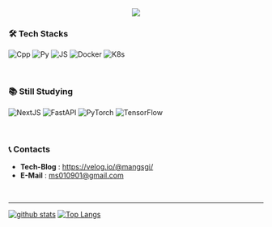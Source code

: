 <div align="center">
  <img src="https://capsule-render.vercel.app/api?type=venom&height=250&color=bdbdbd&text=MyeongSeok%20Kim&section=header&reversal=false&textBg=false&fontColor=525252&fontSize=70&fontAlign=50" />
</div>

### 🛠 Tech Stacks

  ![Cpp](https://img.shields.io/badge/C%2B%2B-00599C?style=for-the-badge&logo=C%2B%2B&logoColor=white)
  ![Py](https://img.shields.io/badge/Python-14354C?style=for-the-badge&logo=python&logoColor=white)
  ![JS](https://img.shields.io/badge/JavaScript-F7DF1E?style=for-the-badge&logo=JavaScript&logoColor=white)
  ![Docker](https://img.shields.io/badge/docker-%230db7ed.svg?style=for-the-badge&logo=docker&logoColor=white)
  ![K8s](https://img.shields.io/badge/kubernetes-%23326ce5.svg?style=for-the-badge&logo=kubernetes&logoColor=white)

<br>

### 📚 Still Studying

  ![NextJS](https://img.shields.io/badge/Next-black?style=for-the-badge&logo=next.js&logoColor=white)
  ![FastAPI](https://img.shields.io/badge/FastAPI-009688?style=for-the-badge&logo=fastapi&logoColor=white)
  ![PyTorch](https://img.shields.io/badge/PyTorch-ee4c2c?style=for-the-badge&logo=pytorch&logoColor=white)
  ![TensorFlow](https://img.shields.io/badge/TensorFlow-FF6F00?style=for-the-badge&logo=tensorflow&logoColor=white)

<br>

### 📞 Contacts

- **Tech-Blog** : https://velog.io/@mangsgi/
- **E-Mail** : ms010901@gmail.com


<br>

---
[![github stats](https://github-readme-stats.vercel.app/api?username=mangsgi&show_icons=true&hide_border=true)](https://github.com/mangsgi)
[![Top Langs](https://github-readme-stats.vercel.app/api/top-langs/?username=mangsgi&layout=compact)](https://github.com/mangsgi)


